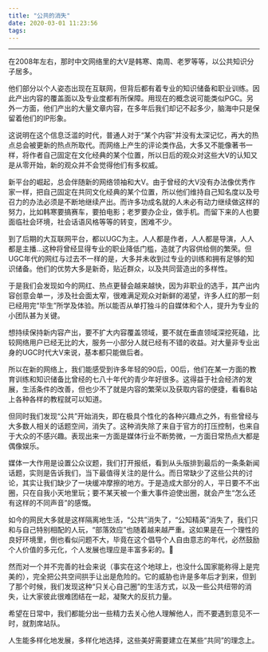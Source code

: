 ```yaml
---
title: "公共的消失"
date: 2020-03-01 11:23:56
tags:
---
```


----

在2008年左右，那时中文网络里的大V是韩寒、南周、老罗等等，以公共知识分子居多。

他们部分以个人姿态出现在互联网，但背后都有着专业的知识储备和职业训练。因此产出内容的覆盖面以及专业度都有所保障。用现在的概念说可能类似PGC。另外一方面，他们产出的大量文章内容，在多年后我们却记不起多少，脑海中只是保留着他们的IP形象。

这说明在这个信息泛滥的时代，普通人对于“某个内容”并没有太深记忆，再大的热点总会被更新的热点所取代。而网络上产生的评论类作品，大多又不能像著书一样，将作者自己固定在文化经典的某个位置，所以日后的观众对这些大V的认知又是从零开始，新的观众并不会觉得他们有多权威。

新平台的崛起，总会伴随新的网络领袖和大V。由于曾经的大V没有办法像优秀作家一样，把自己固定在共同文化经典的某个位置，所以他们维持自己知名度以及号召力的办法必须是不断地继续产出。而许多功成名就的人未必有动力继续做这样的努力，比如韩寒要搞赛车，要拍电影；老罗要办企业，做手机。而留下来的人也要面临社会环境，社会话语风格等等的转变，困难不少。

到了后期的大互联网平台，都以UGC为主。人人都是作者，人人都是导演，人人都是主播...这种将曾经显得专业的职业降低门槛，造就了内容供给侧的繁荣。但UGC年代的网红与过去不一样的是，大多并未收到过专业的训练和拥有足够的知识储备。他们的优势大多是新奇，贴近群众，以及共同营造出的多样性。

于是我们会发现如今的网红、热点更替会越来越快，因为非职业的选手，其产出内容创意会单一，涉及社会面太窄，很难满足观众对新鲜的渴望，许多人红的那一刻已经用完“毕生”所学及体验。所以能否从单打独斗的自媒体和个人，提升为专业的小团队甚为关键。

想持续保持新内容产出，要不扩大内容覆盖领域，要不就在垂直领域深挖死磕，比较网络用户已经无比的大，服务一小部分人就已经有不错的收益。对大量非专业出身的UGC时代大V来说，基本都只能做后者。

所以在新的网络上，我们能感受到许多年轻的90后，00后，他们在某一方面的教育训练和知识储备比曾经的七八十年代的青少年好很多。这得益于社会经济的发展，生活条件的改善，但也少不了就是内容的繁荣以及获取内容的便捷，看看B站上各种各样的教程就可以知道。

但同时我们发现“公共”开始消失，即在极具个性化的各种兴趣点之外，有些曾经与大多数人相关的话题空间，消失了。这种消失除了来自于官方的打压控制，也来自于大众的不感兴趣。表现出来一方面是媒体行业不断势微，一方面日常热点大都是偶像娱乐。

媒体一大作用是设置公众议题，我们打开报纸，看到从头版排到最后的一条条新闻话题，实则是告诉我们，当下最值得关注的是什么。而日常缺少了这些公共的讨论，其实让我们缺少了一块缓冲摩擦的地方。于是造成大部分的人，平日要不不出圈，只在自我小天地里玩；要不某天被一个重大事件迫使出圈，就会产生“怎么还有这样的不同声音”的感慨。

如今的网民大多就是这样隔离地生活，“公共”消失了，“公知精英”消失了，我们只和与自己特别相配的人玩，“部落效应”也随着越来越严重。这如果是在一个理性的良好环境里，倒也看似问题不大，毕竟在这个倡导个人自由意志的年代，必然鼓励个人价值的多元化，个人发展也理应是丰富多彩的。🌈

然而对一个并不完善的社会来说（事实在这个地球上，也没什么国家能称得上是完美的），完全把公共空间拱手让出是危险的。它的威胁也许是多年后才到来，但到了那个时候，我们发现这种“只关心自己圈”的生活方式，以及一些公共纽带的消失，让大家彼此很难团结在一起，凝聚大的反抗力量。

希望在日常中，我们都能分出一些精力去关心他人理解他人，而不要遇到意见不一时，就割席站队。

人生能多样化地发展，多样化地选择，这些美好需要建立在某些“共同”的理念上。

